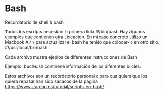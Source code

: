 # Bash
Recordatorio de shell & bash

Todos los escripts necesitan la primera linia #!/bin/bash
Hay algunos ejemplos que contienen otra ubicacion. En mi caso concreto utilizo un Macbook Air
y para actualizar el bash he tenido que colocar-lo en otro sitio. #!/usr/local/bin/bash.

Cada archivo mustra ejeplos de diferentes instrucciones de Bash 

Ejemplo: bucles.sh continene información de los diferentes bucles.

Estos archivos son un recordatorio personal o para cualquiera que los quiera repasar
han sido sacados de la pagina https://www.atareao.es/tutorial/scripts-en-bash/ 
